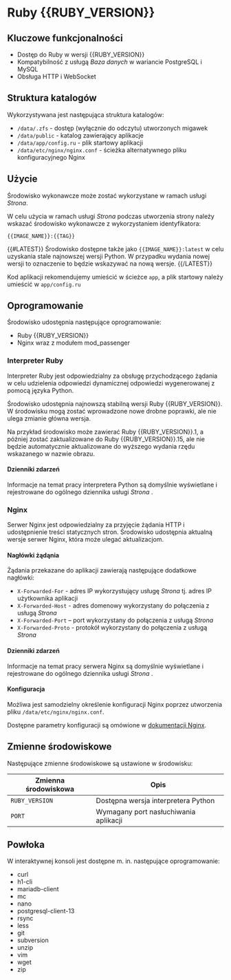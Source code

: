 # Ruby {{RUBY_VERSION}}

## Kluczowe funkcjonalności

* Dostęp do Ruby w wersji {{RUBY_VERSION}}
* Kompatybilność z usługą *Baza danych* w wariancie PostgreSQL i MySQL
* Obsługa HTTP i WebSocket

## Struktura katalogów

Wykorzystywana jest następująca struktura katalogów:

* ```/data/.zfs``` - dostęp (wyłącznie do odczytu) utworzonych migawek
* ```/data/public``` - katalog zawierający aplikacje
* ```/data/app/config.ru``` - plik startowy aplikacji
* ```/data/etc/nginx/nginx.conf``` - ścieżka alternatywnego pliku konfiguracyjnego Nginx

## Użycie

Środowisko wykonawcze może zostać wykorzystane w ramach usługi *Strona*.

W celu użycia w ramach usługi *Strona* podczas utworzenia strony należy wskazać środowisko wykonawcze z wykorzystaniem identyfikatora:

```{{IMAGE_NAME}}:{{TAG}}```

{{#LATEST}}
Środowisko dostępne także jako ```{{IMAGE_NAME}}:latest``` w celu uzyskania stale najnowszej wersji Python. W przypadku wydania nowej wersji to oznaczenie to będzie wskazywać na nową wersje.
{{/LATEST}}

Kod aplikacji rekomendujemy umieścić w ścieżce ```app```, a plik startowy należy umieścić w ```app/config.ru```

## Oprogramowanie

Środowisko udostępnia następujące oprogramowanie:

* Ruby {{RUBY_VERSION}}
* Nginx wraz z modułem mod_passenger

### Interpreter Ruby

Interpreter Ruby jest odpowiedzialny za obsługę przychodzącego żądania w celu udzielenia odpowiedzi dynamicznej odpowiedzi wygenerowanej z pomocą języka Python.

Środowisko udostępnia najnowszą stabilną wersji Ruby {{RUBY_VERSION}}. W środowisku mogą zostać wprowadzone nowe drobne poprawki, ale nie ulega zmianie główna wersja.

Na przykład środowisko może zawierać Ruby {{RUBY_VERSION}}.1, a później zostać zaktualizowane do Ruby {{RUBY_VERSION}}.15, ale nie będzie automatycznie aktualizowane do wyższego wydania rzędu wskazanego w nazwie obrazu.

#### Dzienniki zdarzeń

Informacje na temat pracy interpretera Python są domyślnie wyświetlane i rejestrowane do ogólnego dziennika usługi *Strona* .

### Nginx

Serwer Nginx jest odpowiedzialny za przyjęcie żądania HTTP i udostępnienie treści statycznych stron. Środowisko udostępnia aktualną wersje serwer Nginx, która może ulegać aktualizacjom.

#### Nagłówki żądąnia

Żądania przekazane do aplikacji zawierają następujące dodatkowe nagłówki:

* ```X-Forwarded-For``` - adres IP wykorzystujący usługę *Strona* tj. adres IP użytkownika aplikacji
* ```X-Forwarded-Host``` - adres domenowy wykorzystany do połączenia z usługą *Strona*
* ```X-Forwarded-Port``` – port wykorzystany do połączenia z usługą *Strona*
* ```X-Forwarded-Proto``` - protokół wykorzystany do połączenia z usługą *Strona*

#### Dzienniki zdarzeń

Informacje na temat pracy serwera Nginx są domyślnie wyświetlane i rejestrowane do ogólnego dziennika usługi *Strona* .

#### Konfiguracja

Możliwa jest samodzielny określenie konfiguracji Nginx poprzez utworzenia pliku ```/data/etc/nginx/nginx.conf```.

Dostępne parametry konfiguracji są omówione w [dokumentacji Nginx](https://www.nginx.com/resources/wiki/).

## Zmienne środowiskowe

Następujące zmienne środowiskowe są ustawione w środowisku:

| Zmienna środowiskowa |                 Opis                  |
| -------------------- | ------------------------------------- |
| ```RUBY_VERSION``` | Dostępna wersja interpretera Python   |
| ```PORT```           | Wymagany port nasłuchiwania aplikacji |

## Powłoka

W interaktywnej konsoli jest dostępne m. in. następujące oprogramowanie:

* curl
* h1-cli
* mariadb-client
* mc
* nano
* postgresql-client-13
* rsync
* less
* git
* subversion
* unzip
* vim
* wget
* zip
